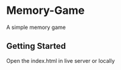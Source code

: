 # Memory-Game

A simple memory game

## Getting Started

Open the index.html in live server or locally
